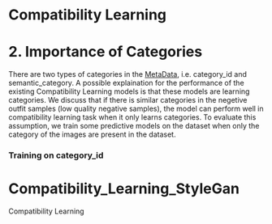 # Compatibility Learning



# 2. Importance of Categories

There are two types of categories in the [MetaData](https://drive.google.com/file/d/13-J4fAPZahauaGycw3j_YvbAHO7tOTW5/view), i.e. category_id and semantic_category.
A possible explaination for the performance of the existing Compatibility Learning models is that these models are learning categories. We discuss that if there is similar categories in the negetive outfit samples (low quality negative samples), the model can perform well in compatibility learning task when it only learns categories. To evaluate this assumption, we train some predictive models on the dataset when only the category of the images are present in the dataset.

### Training on category_id





# Compatibility_Learning_StyleGan
Compatibility Learning 
